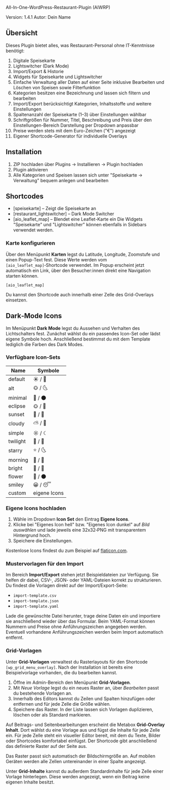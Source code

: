 All-In-One-WordPress-Restaurant-Plugin (AIWRP)

Version: 1.4.1
Autor: Dein Name

## Übersicht

Dieses Plugin bietet alles, was Restaurant-Personal ohne IT-Kenntnisse benötigt:

1. Digitale Speisekarte
2. Lightswitcher (Dark Mode)
3. Import/Export & Historie
4. Widgets für Speisekarte und Lightswitcher
5. Einfache Verwaltung aller Daten auf einer Seite inklusive Bearbeiten und Löschen von Speisen sowie Filterfunktion
6. Kategorien besitzen eine Bezeichnung und lassen sich filtern und bearbeiten
7. Import/Export berücksichtigt Kategorien, Inhaltsstoffe und weitere Einstellungen
8. Spaltenanzahl der Speisekarte (1–3) über Einstellungen wählbar
9. Schriftgrößen für Nummer, Titel, Beschreibung und Preis über den Einstellungen-Bereich Darstellung per Dropdown anpassbar
10. Preise werden stets mit dem Euro-Zeichen ("€") angezeigt
11. Eigener Shortcode-Generator für individuelle Overlays

## Installation

1. ZIP hochladen über Plugins → Installieren → Plugin hochladen  
2. Plugin aktivieren  
3. Alle Kategorien und Speisen lassen sich unter
   "Speisekarte → Verwaltung" bequem anlegen und bearbeiten

## Shortcodes

- [speisekarte] – Zeigt die Speisekarte an
- [restaurant_lightswitcher] – Dark Mode Switcher
- [aio_leaflet_map] – Blendet eine Leaflet-Karte ein
Die Widgets "Speisekarte" und "Lightswitcher" können ebenfalls in Sidebars verwendet werden.

### Karte konfigurieren

Über den Menüpunkt **Karten** legst du Latitude, Longitude, Zoomstufe und einen Popup-Text fest.
Diese Werte werden vom `[aio_leaflet_map]`‑Shortcode verwendet.
Im Popup erscheint jetzt automatisch ein Link, über den Besucher:innen direkt eine Navigation starten können.

```
[aio_leaflet_map]
```

Du kannst den Shortcode auch innerhalb einer Zelle des Grid-Overlays einsetzen.

## Dark‑Mode Icons

Im Menüpunkt **Dark Mode** legst du Aussehen und Verhalten des Lichtschalters fest.
Zunächst wählst du ein passendes Icon-Set oder lädst eigene Symbole hoch. Anschließend bestimmst du mit dem Template lediglich die Farben des Dark Modes.

### Verfügbare Icon‑Sets

| Name      | Symbole |
|-----------|---------|
| default   | ☀️ / 🌙 |
| alt       | 🌞 / 🌜 |
| minimal   | 🔆 / 🌑 |
| eclipse   | 🌞 / 🌚 |
| sunset    | 🌇 / 🌃 |
| cloudy    | ⛅ / 🌙 |
| simple    | ☼ / ☾ |
| twilight  | 🌄 / 🌌 |
| starry    | ⭐ / 🌜 |
| morning   | 🌅 / 🌠 |
| bright    | 🔆 / 🔅 |
| flower    | 🌻 / 🌑 |
| smiley    | 😀 / 😴 |
| custom    | eigene Icons |

### Eigene Icons hochladen

1. Wähle im Dropdown **Icon Set** den Eintrag **Eigene Icons**.
2. Klicke bei "Eigenes Icon hell" bzw. "Eigenes Icon dunkel" auf *Bild auswählen* und lade jeweils eine 32x32‑PNG mit transparentem Hintergrund hoch.
3. Speichere die Einstellungen.

Kostenlose Icons findest du zum Beispiel auf [flaticon.com](https://www.flaticon.com).


### Mustervorlagen für den Import

Im Bereich **Import/Export** stehen jetzt Beispieldateien zur Verfügung.
Sie helfen dir dabei, CSV-, JSON- oder YAML-Dateien korrekt zu strukturieren.
Du findest die Vorlagen direkt auf der Import/Export-Seite:

- `import-template.csv`
- `import-template.json`
- `import-template.yaml`

Lade die gewünschte Datei herunter, trage deine Daten ein und importiere sie anschließend wieder über das Formular.
Beim YAML-Format können Nummern und Preise ohne Anführungszeichen angegeben werden. Eventuell vorhandene Anführungszeichen werden beim Import automatisch entfernt.

### Grid-Vorlagen

Unter **Grid-Vorlagen** verwaltest du Rasterlayouts für den Shortcode `[wp_grid_menu_overlay]`.
Nach der Installation ist bereits eine Beispielvorlage vorhanden, die du bearbeiten kannst.

1. Öffne im Admin-Bereich den Menüpunkt **Grid-Vorlagen**.
2. Mit *Neue Vorlage* legst du ein neues Raster an, über *Bearbeiten* passt du bestehende Vorlagen an.
3. Innerhalb des Editors kannst du Zeilen und Spalten hinzufügen oder entfernen und für jede Zelle die Größe wählen.
4. Speichere das Raster. In der Liste lassen sich Vorlagen duplizieren, löschen oder als Standard markieren.

Auf Beitrags- und Seitenbearbeitungen erscheint die Metabox **Grid-Overlay Inhalt**.
Dort wählst du eine Vorlage aus und fügst die Inhalte für jede Zelle ein.
Für jede Zelle steht ein visueller Editor bereit, mit dem du Texte, Bilder oder Shortcodes komfortabel einfügst.
Der Shortcode gibt anschließend das definierte Raster auf der Seite aus.

Das Raster passt sich automatisch der Bildschirmgröße an. Auf mobilen Geräten
werden alle Zellen untereinander in einer Spalte angezeigt.

Unter **Grid-Inhalte** kannst du außerdem Standardinhalte für jede Zelle einer Vorlage hinterlegen. Diese werden angezeigt, wenn ein Beitrag keine eigenen Inhalte besitzt.

